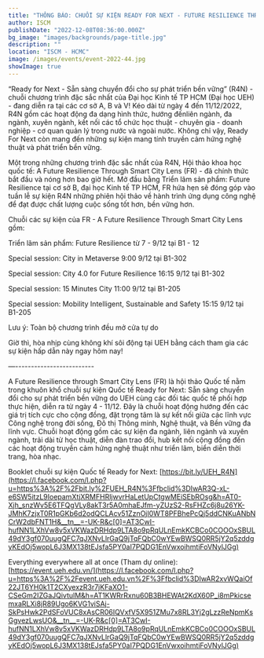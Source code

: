 ```yaml
---
title: "THÔNG BÁO: CHUỖI SỰ KIỆN READY FOR NEXT - FUTURE RESILIENCE THROUGH SMART CITY LENS ĐANG DIỄN RA"
author: ISCM
publishDate: "2022-12-08T08:36:00.000Z"
bg_image: "images/backgrounds/page-title.jpg"
description: "" 
location: "ISCM - HCMC"
image: /images/events/event-2022-44.jpg
showImage: true
---
```

“Ready for Next - Sẵn sàng chuyển đổi cho sự phát triển bền vững” (R4N)  - chuỗi chương trình đặc sắc nhất của Đại học Kinh tế TP HCM (Đại học UEH) - đang diễn ra tại các cơ sở A, B và V! Kéo dài từ ngày 4 đến 11/12/2022, R4N gồm các hoạt động đa dạng hình thức, hướng đếnliên ngành, đa ngành, xuyên ngành, kết nối các tổ chức học thuật - chuyên gia - doanh nghiệp - cơ quan quản lý trong nước và ngoài nước. Không chỉ vậy, Ready For Next còn mang đến những sự kiện mang tính truyền cảm hứng nghệ thuật và phát triển bền vững.

Một trong những chương trình đặc sắc nhất của R4N, Hội thảo khoa học quốc tế: A Future Resilience Through Smart City Lens (FR) - đã chính thức bắt đầu và nóng hơn bao giờ hết. Mở đầu bằng Triển lãm sản phẩm: Future Resilience tại cơ sở B, đại học Kinh tế TP HCM,  FR hứa hẹn sẽ đóng góp vào tuần lễ sự kiện R4N những phiên hội thảo về hành trình ứng dụng công nghệ để đạt được chất lượng cuộc sống tốt hơn, bền vững hơn.

Chuỗi các sự kiện của FR - A Future Resilience Through Smart City Lens gồm:

Triển lãm sản phẩm: Future Resilience từ 7 - 9/12 tại B1 - 12

Special session: City in Metaverse 9:00 9/12 tại B1-302

Special session: City 4.0 for Future Resilience 16:15 9/12 tại B1-302

Special session: 15 Minutes City 11:00 9/12 tại B1-205

Special session: Mobility Intelligent, Sustainable and Safety 15:15 9/12 tại B1-205

Lưu ý: Toàn bộ chương trình đều mở cửa tự do

Giờ thì, hòa nhịp cùng không khí sôi động tại UEH bằng cách tham gia các sự kiện hấp dẫn này ngay hôm nay!

—-------------------------

A Future Resilience through Smart City Lens (FR) là hội thảo Quốc tế  nằm trong khuôn khổ chuỗi sự kiện Quốc tế Ready for Next: Sẵn sàng chuyển đổi cho sự phát triển bền vững do UEH cùng các đối tác quốc tế phối hợp thực hiện, diễn ra từ ngày 4 - 11/12. Đây là chuỗi hoạt động hướng đến các giá trị tích cực cho cộng đồng, đặt trọng tâm là sự kết nối giữa các lĩnh vực Công nghệ trong đời sống, Đô thị Thông minh, Nghệ thuật, và Bền vững đa lĩnh vực. Chuỗi hoạt động gồm các sự kiện đa ngành, liên ngành và xuyên ngành, trải dài từ học thuật, diễn đàn trao đổi, hub kết nối cộng đồng đến các hoạt động truyền cảm hứng nghệ thuật như triển lãm, biển diễn thời trang, hòa nhạc.

Booklet chuỗi sự kiện Quốc tế Ready for Next: [https://bit.ly/UEH_R4N](https://l.facebook.com/l.php?u=https%3A%2F%2Fbit.ly%2FUEH_R4N%3Ffbclid%3DIwAR3Q-xL-e6SW5itzL9IoepamXtjXRMFHRljwvrHaLetUpCtgwMEiSEbROsg&h=AT0-Xjh_snzWv5E6TFQgVLy8akT3r5A0mhaEJfm-yZUzS2-RsFHZc6j8u26YK-JMhK7zjxT0R1pGKb6d2odQCLAcv51ZznOjI0WT8PFBhePcQj5ddCNKuANbNCrW2dbFNT1H&__tn__=-UK-R&c[0]=AT3CwI-hufNN1LXhVw8v5xVKWazDRHdp9LTA8o9pRqULnEmkKCBCo0COOOxSBUL49dY3gf070uugQFC7qJXNvLlrGaQ9jTqFQbC0wYEwBWSQ0RR5jY2q5zddgyKEdOj5wopL6J3MX138tEJsfa5PY0aI7PQDG1EnVwxoihmtiFoVNylJGg)

Everything everywhere all at once (Tham dự online): [https://event.ueh.edu.vn/](https://l.facebook.com/l.php?u=https%3A%2F%2Fevent.ueh.edu.vn%2F%3Ffbclid%3DIwAR2xvWQaiOf22JT6YH0k1T2CXyexzR3r7jKFaXO1-CSeGm2IZGaJQivtulM&h=AT1KWRrRxnu60B3BHEWAt2KdX60P_i8mPkicsemxaRLXi8jR89Ugo6KVG1viSAj-SkPsHwk2PdSFoVUC8xAsCR06IQVxfV5X951ZMu7x8RL3Yj2gLzzReNpmKsGgvezLwsUO&__tn__=-UK-R&c[0]=AT3CwI-hufNN1LXhVw8v5xVKWazDRHdp9LTA8o9pRqULnEmkKCBCo0COOOxSBUL49dY3gf070uugQFC7qJXNvLlrGaQ9jTqFQbC0wYEwBWSQ0RR5jY2q5zddgyKEdOj5wopL6J3MX138tEJsfa5PY0aI7PQDG1EnVwxoihmtiFoVNylJGg)